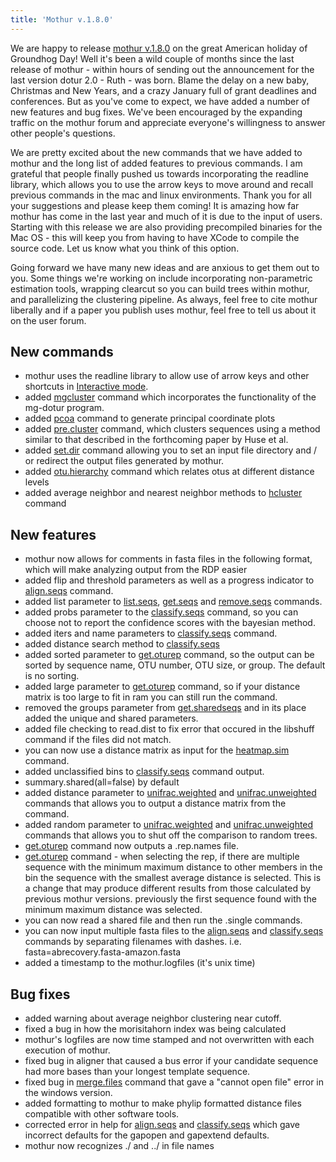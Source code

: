 ```yaml
---
title: 'Mothur v.1.8.0'
---
```

We are happy to release [mothur v.1.8.0](mothur_v.1.8.0) on
the great American holiday of Groundhog Day! Well it\'s been a wild
couple of months since the last release of mothur - within hours of
sending out the announcement for the last version dotur 2.0 - Ruth - was
born. Blame the delay on a new baby, Christmas and New Years, and a
crazy January full of grant deadlines and conferences. But as you\'ve
come to expect, we have added a number of new features and bug fixes.
We\'ve been encouraged by the expanding traffic on the mothur forum and
appreciate everyone\'s willingness to answer other people\'s questions.

We are pretty excited about the new commands that we have added to
mothur and the long list of added features to previous commands. I am
grateful that people finally pushed us towards incorporating the
readline library, which allows you to use the arrow keys to move around
and recall previous commands in the mac and linux environments. Thank
you for all your suggestions and please keep them coming! It is amazing
how far mothur has come in the last year and much of it is due to the
input of users. Starting with this release we are also providing
precompiled binaries for the Mac OS - this will keep you from having to
have XCode to compile the source code. Let us know what you think of
this option.

Going forward we have many new ideas and are anxious to get them out to
you. Some things we\'re working on include incorporating non-parametric
estimation tools, wrapping clearcut so you can build trees within
mothur, and parallelizing the clustering pipeline. As always, feel free
to cite mothur liberally and if a paper you publish uses mothur, feel
free to tell us about it on the user forum.

## New commands

-   mothur uses the readline library to allow use of arrow keys and
    other shortcuts in [Interactive mode](Interactive_mode).
-   added [mgcluster](mgcluster) command which incorporates
    the functionality of the mg-dotur program.
-   added [pcoa](pcoa) command to generate principal
    coordinate plots
-   added [pre.cluster](pre.cluster) command, which clusters
    sequences using a method similar to that described in the
    forthcoming paper by Huse et al.
-   added [set.dir](set.dir) command allowing you to set an
    input file directory and / or redirect the output files generated by
    mothur.
-   added [otu.hierarchy](otu.hierarchy) command which
    relates otus at different distance levels
-   added average neighbor and nearest neighbor methods to
    [hcluster](hcluster) command

## New features

-   mothur now allows for comments in fasta files in the following
    format, which will make analyzing output from the RDP easier
-   added flip and threshold parameters as well as a progress indicator
    to [align.seqs](align.seqs) command.
-   added list parameter to [list.seqs](list.seqs),
    [get.seqs](get.seqs) and
    [remove.seqs](remove.seqs) commands.
-   added probs parameter to the
    [classify.seqs](classify.seqs) command, so you can choose
    not to report the confidence scores with the bayesian method.
-   added iters and name parameters to
    [classify.seqs](classify.seqs) command.
-   added distance search method to
    [classify.seqs](classify.seqs)
-   added sorted parameter to [get.oturep](get.oturep)
    command, so the output can be sorted by sequence name, OTU number,
    OTU size, or group. The default is no sorting.
-   added large parameter to [get.oturep](get.oturep)
    command, so if your distance matrix is too large to fit in ram you
    can still run the command.
-   removed the groups parameter from
    [get.sharedseqs](get.sharedseqs) and in its place added
    the unique and shared parameters.
-   added file checking to read.dist to fix error that occured in the
    libshuff command if the files did not match.
-   you can now use a distance matrix as input for the
    [heatmap.sim](heatmap.sim) command.
-   added unclassified bins to [classify.seqs](classify.seqs)
    command output.
-   summary.shared(all=false) by default
-   added distance parameter to
    [unifrac.weighted](unifrac.weighted) and
    [unifrac.unweighted](unifrac.unweighted) commands that
    allows you to output a distance matrix from the command.
-   added random parameter to
    [unifrac.weighted](unifrac.weighted) and
    [unifrac.unweighted](unifrac.unweighted) commands that
    allows you to shut off the comparison to random trees.
-   [get.oturep](get.oturep) command now outputs a .rep.names
    file.
-   [get.oturep](get.oturep) command - when selecting the
    rep, if there are multiple sequence with the minimum maximum
    distance to other members in the bin the sequence with the smallest
    average distance is selected. This is a change that may produce
    different results from those calculated by previous mothur versions.
    previously the first sequence found with the minimum maximum
    distance was selected.
-   you can now read a shared file and then run the .single commands.
-   you can now input multiple fasta files to the
    [align.seqs](align.seqs) and
    [classify.seqs](classify.seqs) commands by separating
    filenames with dashes. i.e. fasta=abrecovery.fasta-amazon.fasta
-   added a timestamp to the mothur.logfiles (it\'s unix time)

## Bug fixes

-   added warning about average neighbor clustering near cutoff.
-   fixed a bug in how the morisitahorn index was being calculated
-   mothur\'s logfiles are now time stamped and not overwritten with
    each execution of mothur.
-   fixed bug in aligner that caused a bus error if your candidate
    sequence had more bases than your longest template sequence.
-   fixed bug in [merge.files](merge.files) command that gave
    a \"cannot open file\" error in the windows version.
-   added formatting to mothur to make phylip formatted distance files
    compatible with other software tools.
-   corrected error in help for [align.seqs](align.seqs) and
    [classify.seqs](classify.seqs) which gave incorrect
    defaults for the gapopen and gapextend defaults.
-   mothur now recognizes ./ and ../ in file names
